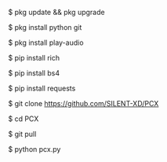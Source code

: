 $ pkg update && pkg upgrade

$ pkg install python git

$ pkg install play-audio

$ pip install rich

$ pip install bs4

$ pip install requests

$ git clone https://github.com/SILENT-XD/PCX

$ cd PCX

$ git pull

$ python pcx.py

